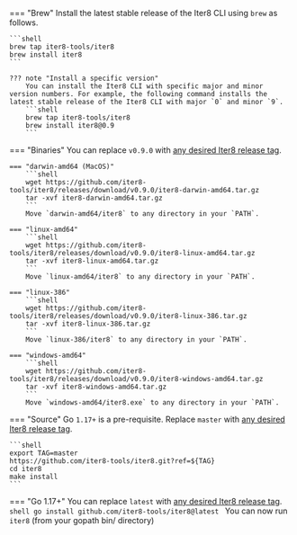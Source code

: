 === "Brew"
    Install the latest stable release of the Iter8 CLI using `brew` as follows.

    ```shell
    brew tap iter8-tools/iter8
    brew install iter8
    ```
    
    ??? note "Install a specific version"
        You can install the Iter8 CLI with specific major and minor version numbers. For example, the following command installs the latest stable release of the Iter8 CLI with major `0` and minor `9`.
        ```shell
        brew tap iter8-tools/iter8
        brew install iter8@0.9
        ```

=== "Binaries"
    You can replace `v0.9.0` with [any desired Iter8 release tag](https://github.com/iter8-tools/iter8/releases).

    === "darwin-amd64 (MacOS)"
        ```shell
        wget https://github.com/iter8-tools/iter8/releases/download/v0.9.0/iter8-darwin-amd64.tar.gz
        tar -xvf iter8-darwin-amd64.tar.gz
        ```
        Move `darwin-amd64/iter8` to any directory in your `PATH`.

    === "linux-amd64"
        ```shell
        wget https://github.com/iter8-tools/iter8/releases/download/v0.9.0/iter8-linux-amd64.tar.gz
        tar -xvf iter8-linux-amd64.tar.gz
        ```
        Move `linux-amd64/iter8` to any directory in your `PATH`.

    === "linux-386"
        ```shell
        wget https://github.com/iter8-tools/iter8/releases/download/v0.9.0/iter8-linux-386.tar.gz
        tar -xvf iter8-linux-386.tar.gz
        ```
        Move `linux-386/iter8` to any directory in your `PATH`.

    === "windows-amd64"
        ```shell
        wget https://github.com/iter8-tools/iter8/releases/download/v0.9.0/iter8-windows-amd64.tar.gz
        tar -xvf iter8-windows-amd64.tar.gz
        ```
        Move `windows-amd64/iter8.exe` to any directory in your `PATH`.


=== "Source"
    Go `1.17+` is a pre-requisite.  Replace `master` with [any desired Iter8 release tag](https://github.com/iter8-tools/iter8/releases).

    ```shell
    export TAG=master
    https://github.com/iter8-tools/iter8.git?ref=${TAG}
    cd iter8
    make install
    ```

=== "Go 1.17+"
    You can replace `latest` with [any desired Iter8 release tag](https://github.com/iter8-tools/iter8/releases).
    ```shell
    go install github.com/iter8-tools/iter8@latest
    ```
    You can now run `iter8` (from your gopath bin/ directory)
